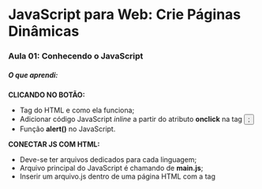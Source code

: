 # JavaScript para Web: Crie Páginas Dinâmicas


### Aula 01: Conhecendo o JavaScript 


##### O que aprendi:

**CLICANDO NO BOTÃO:**
- Tag **<audio>** do HTML e como ela funciona;
- Adicionar código JavaScript _inline_ a partir do atributo **onclick** na tag **<button>**;
- Função **alert()** no JavaScript.

**CONECTAR JS COM HTML:**
- Deve-se ter arquivos dedicados para cada linguagem;
- Arquivo principal do JavaScript é chamando de **main.js**;
- Inserir um arquivo.js dentro de uma página HTML com a tag **<script>**.

**BUSCAR UM ELEMENTO:**
- Tipos de seletores que pode-se usar no JavaScript (elemento, classe e id);
- Como utilizar a função **querySelector** para selecionar os elementos de uma página HTML. 
- A referência **document**, representa o documento HTML dentro do JavaScript;
- JavaScript é uma linguagem _case sensitive_.


### Aula 02: Funções

##### O que aprendi:

**PLAY NO JS:**
- Manipular a tag **<audio>**  do HTML através do JavaScript;
- Reproduzi um som a partir da função **play()**;

**FUNÇÃO:**
- O que é, para que serve e como declarar;
- Sintaxe básica;
- A ordem da execução de um código JavaScript importa (no HTML e no próprio arquivo JS);

**CLIQUE NO BOTÃO:**
- Utilizar o **onclick** como atributo no JS;
- Atribuir uma função ao **onclick**, mas que nao seja acionada imediatamente. 


### Aula 03: Lista

##### O que aprendi:

**LISTA DE ELEMENTOS:**
- Para buscar muitos elementos é utilizado o _querySelectorAll_, que retorna uma lista (NodeList) com todos os elementos do seletor informado.

**REFERÊNCIAS:** 
- Para que serve uma referência e como declarar um valor **constante** no código.

**CONHECENDO LISTAS:**
- A estrutura de uma lista em KS e como acessar os elementos a partir dos índices com a sintaxe de colchetes.


### Aula 04: Iterando em Listas

##### O que aprendi:

**PERCORRENDO LISTAS:**
- Utilização da estrutura de repetição _while_ para percorrer uma lista; 
- Criação de referências variáveis com _let_;
- Conhecimento do atributo _length_ contido nas listas, para obter um valor dinâmico.

***FUNÇÃO COM PARÂMETROS:**
- Declaração e utlização de _parâmetros_ dentro de um função;
- O que é uma função anônima.

**TEXTOS DINÂMICOS:**
- Como criar textos dinâmicos utilizando _Template String_;
- Como acessar as classes de um elemento através do atributo _classList_.

**REPETIÇÃO OTIMIZADA COM FOR:**
- Como é a estrutura de repetição _for_ e como ela pode ajudar com um código mais limpo;
- Incrementar um valor de variável com o operador _++_;


### Aula 05: Eventos e Lógicas

##### O que aprendi:

**EVENTOS NO TECLADO:**
- O que são eventos do teclado e como usa-los: _onkeydown_ e _onkeyup_;
- Como adicionar e remover classes em um elemento HTML através do JS, com as funções _add_ e _remove_ do _classList_.

**CÓDIÇÕES NO CÓDIGO E OPERADORES LÓGICOS:**
- O que é o objeto _event_, como declarar e acessar através do parâmetro de uma função atrelada a um evento.
- Estrutura condicional com _if_  e _else_ e para que serve;
- Operadores: *==* igualdade, *===* estritamente igual, *||* operador OR, *!=* not equals, *&&* AND e o valor *null*.


